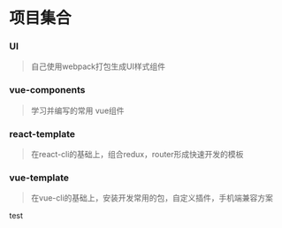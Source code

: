 # 项目集合

### UI
> 自己使用webpack打包生成UI样式组件

### vue-components
> 学习并编写的常用 vue组件

### react-template
> 在react-cli的基础上，组合redux，router形成快速开发的模板

### vue-template
> 在vue-cli的基础上，安装开发常用的包，自定义插件，手机端兼容方案

test
